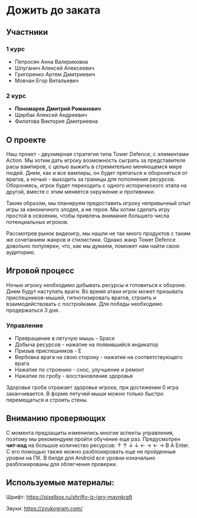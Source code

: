 # Дожить до заката

## Участники
### 1 курс
- Петросян Анна Валериковна
- Шпуганич Алексей Алексеевич
- Григоренко Артем Дмитриевич
- Мовчан Егор Витальевич
### 2 курс
- <b>Пономарев Дмитрий Романович</b>
- Щербак Алексей Андреевич
- Филатова Виктория Дмитриевна
## О проекте
Наш проект - двухмерная стратегия типа Tower Defence, с элементами Action.
Мы хотим дать игроку возможность сыграть за представителя расы вампиров, с целью выжить в стремительно меняющемся мире людей. Днем, как и все вампиры, он будет прятаться и обороняться от врагов, а ночью - выходить за границы для пополнения ресурсов. Обороняясь, игрок будет переходить с одного исторического этапа на другой, вместе с этим меняется окружение и противники. 

Таким образом, мы планируем предоставить игроку непривычный опыт игры за каноничного злодея, а не героя. Мы хотим сделать игру простой в освоении, чтобы привлечь внимание большего числа потенциальных игроков.

Рассмотрев рынок видеоигр, мы нашли не так много продуктов с таким же сочетанием жанров и стилистики. Однако жанр Tower Defence довольно популярен, что, как мы думаем, поможет нам найти свою аудиторию.

## Игровой процесс
Ночью игроку необходимо добывать ресурсы и готовиться к обороне. Днем будут наступать враги. Во время атаки игрок может призывать приспешников-мышей, гипнотизировать врагов, строить и взаимодействовать с постройками. Для победы необходимо продержаться 3 дня.
### Управление
- Превращение в летучую мышь - Space
- Добыча ресурсов - нажатие на появившийся индикатор
- Призыв приспешников - E
- Вербовка врага на свою сторону - нажатие на соответствующего врага
- Нажатие по строению - снос, улучшение и ремонт
- Нажатие по гробу - восстановление здоровья


Здоровье гроба отражает здоровье игрока, при достижении 0 игра заканчивается.
В форме летучей мыши можно только быстро перемещаться и строить стены.

## Вниманию проверяющих
С момента предзащиты изменились многие аспекты управления, поэтому мы рекомендуем пройти обучение еще раз.
Предусмотрен <b>чит-код</b> на большое количество ресурсов: ↑ ↑ ↓ ↓ ← → ← → B A Enter.
С его помощью также можно разблокировать еще не пройденные уровни на ПК.
В билде для Android все уровни изначально разблокированы для облегчения проверки.

## Используемые материалы:
Шрифт: https://pixelbox.ru/shrifty-iz-igry-maynkraft

Звуки: https://zvukogram.com/